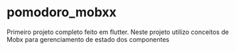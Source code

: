 # pomodoro_mobxx

Primeiro projeto completo feito em flutter.
Neste projeto utilizo conceitos de Mobx para gerenciamento de estado dos componentes

